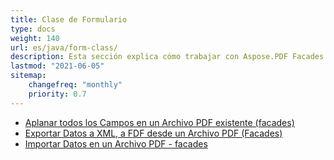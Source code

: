 ```yaml
---
title: Clase de Formulario
type: docs
weight: 140
url: es/java/form-class/
description: Esta sección explica cómo trabajar con Aspose.PDF Facades usando la Clase de Formulario.
lastmod: "2021-06-05"
sitemap:
    changefreq: "monthly"
    priority: 0.7
---
```


- [Aplanar todos los Campos en un Archivo PDF existente (facades)](/pdf/java/flatten-all-fields/)
- [Exportar Datos a XML, a FDF desde un Archivo PDF (Facades)](/pdf/java/export-data-into-a-pdf-file-facades/)
- [Importar Datos en un Archivo PDF - facades](/pdf/java/import-data-into-a-pdf-file-facades/)
